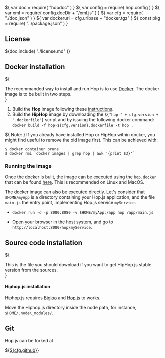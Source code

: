 ${ var doc = require( "hopdoc" ) }
${ var config = require( hop.config ) }
${ var xml = require( config.docDir + "/xml.js" ) }
${ var cfg = require( "./doc.json" ) }
${ var dockerurl = cfg.urlbase + "docker.tgz" }
${ const pkg = require( "../package.json" ) }

## License ##

${doc.include( "./license.md" )}

## Docker installation ##

${<div class="row">
  <div class="col-xs-8">
The recommanded way to install and run Hop is to use
<a href="https://docs.docker.com/install/">Docker</a>. The docker image
is to be built in two steps. 
  </div>
  <div class="col-xs-4">
    <xml.downloadButton
       class="primary"
       title="Stable"
       icon="glyphicon-download"
       href=${cfg.urlbase + "/hiphop-" + cfg.version + ".dockerfile"}/>
  </div>
</div>}

 1. Build the __Hop__ image following these
 [instructions](http://hop-dev.inria.fr#/home/download.html).
 2. Build the __HipHop__ image by downloading the 
`${"hop-" + cfg.version + ".dockerfile"}` script and by issuing the
following docker command: `docker build -f hop-${cfg.version}.dockerfile -t hop .`

${ <span class="label label-warning">Note:</span> } If you already
have installed Hop or HipHop within docker, you might find useful to
remove the old image first. This can be achieved with:

```shell
$ docker container prune
$ docker rmi `docker images | grep hop | awk '{print $3}'`
```

### Running the image ###

Once the docker is built, the image can be executed using the
`hop.docker` that can be found
[here](http://hop-dev.inria.fr#/home/download.html). This is
recommended on Linux and MacOS. 

The docker image can also be executed directly. Let's consider that
`$HOME/myApp` is a directory containing your Hop.js application, and
the file `main.js` the entry point, implementing Hop.js service
`myService`.

* `docker run -d -p 8080:8080 -v $HOME/myApp:/app hop /app/main.js`

* Open your browser in the host system, and go to
  `http://localhost:8080/hop/myService`.


## Source code installation ##

${<div class="row">
  <div class="col-xs-8">
This is the file you should download if you want to get HipHop.js
  stable version from the sources.
  </div>
  <div class="col-xs-3">
    <xml.downloadButton
       class="success"
       title="Stable"
       icon="glyphicon-download"
       href=${cfg.urlbase + "/hiphopjs-" + pkg.version + ".tar.gz"}/>
  </div>
</div>}

#### Hiphop.js installation ####

Hiphop.js requires
[Bigloo](http://www-sop.inria.fr/members/Manuel.Serrano/bigloo/) and
[Hop.js](http://hop-dev.inria.fr/home/index.html) to works.

Move the Hiphop.js directory inside the node path, for instance, `$HOME/.node\_modules/`.

## Git ##

Hop.js can be forked at

${<a href=${cfg.github}>${cfg.github}</a>}

